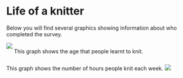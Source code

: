 <html>
<body>

<h1>Life of a knitter</h1>
<p>Below you will find several graphics showing information about who completed the survey.</p>
<div style="display:inline-block;vertical-align:top;">
<img src='https://jen-rasal.github.io/KnittingSurvey/life_of_a_knitter_graphs/learning_age.png'/>
</div>
<div style="display:inline-block;">
<p>This graph shows the age that people learnt to knit.</p>
</div>
<div style="display:inline-block;">
<p>This graph shows the number of hours people knit each week.</p>
</div>
<div style="display:inline-block;vertical-align:right;">
<img src='https://jen-rasal.github.io/KnittingSurvey/life_of_a_knitter_graphs/time_spent.png'/>
</div>
</body>
</html>
